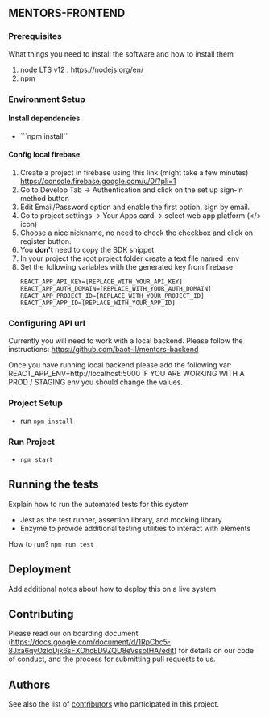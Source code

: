 ## MENTORS-FRONTEND

### Prerequisites

What things you need to install the software and how to install them

1. node LTS v12 : https://nodejs.org/en/
2. npm 

### Environment Setup
#### Install dependencies 
 * ```npm install``
 
#### Config local firebase
 1. Create a project in firebase using this link (might take a few minutes) https://console.firebase.google.com/u/0/?pli=1
 2. Go to Develop Tab -> Authentication and click on the set up sign-in method button
 3. Edit Email/Password option and enable the first option, sign by email.
 4. Go to project settings -> Your Apps card -> select web app platform (</> icon)
 5. Choose a nice nickname, no need to check the checkbox and click on register button.
 6. You **don't** need to copy the SDK snippet
 7. In your project the root project folder create a text file named .env
 8. Set the following variables with the generated key from firebase:
    ```
    REACT_APP_API_KEY=[REPLACE_WITH_YOUR_API_KEY]
    REACT_APP_AUTH_DOMAIN=[REPLACE_WITH_YOUR_AUTH_DOMAIN]
    REACT_APP_PROJECT_ID=[REPLACE_WITH_YOUR_PROJECT_ID]
    REACT_APP_APP_ID=[REPLACE_WITH_YOUR_APP_ID]
    ```

### Configuring API url
Currently you will need to work with a local backend. Please follow the instructions:  https://github.com/baot-il/mentors-backend

Once you have running local backend please add the following var:
REACT_APP_ENV=http://localhost:5000
IF YOU ARE WORKING WITH A PROD / STAGING env you should change the values. 

### Project Setup
* run ```npm install```

### Run Project
* ```npm start ```

## Running the tests

Explain how to run the automated tests for this system

  *  Jest as the test runner, assertion library, and mocking library
  *  Enzyme to provide additional testing utilities to interact with elements
  
How to run?
```npm run test```

## Deployment

Add additional notes about how to deploy this on a live system

## Contributing

Please read our on boarding document (https://docs.google.com/document/d/1RpCbc5-8Jxa6qyOzloDjk6sFXOhcED9ZQU8eVssbtHA/edit) for details on our code of conduct, and the process for submitting pull requests to us.

## Authors

See also the list of [contributors](https://github.com/your/project/contributors) who participated in this project.
